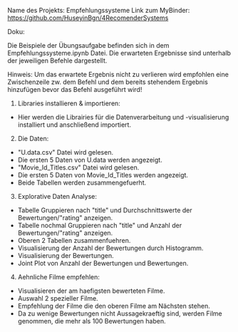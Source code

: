 Name des Projekts:	Empfehlungssysteme
Link zum MyBinder: 	https://github.com/HuseyinBgn/4RecomenderSystems

Doku:	

Die Beispiele der Übungsaufgabe befinden sich in dem Empfehlungssysteme.ipynb Datei.
Die erwarteten Ergebnisse sind unterhalb der jeweiligen Befehle dargestellt. 

Hinweis: Um das erwartete Ergebnis nicht zu verlieren wird empfohlen eine Zwischenzeile zw. dem Befehl 
und dem bereits stehendem Ergebnis hinzufügen bevor das Befehl ausgeführt wird!


1. Libraries installieren & importieren: 
- Hier werden die Librairies für die Datenverarbeitung und -visualisierung installiert und anschließend importiert.

2. Die Daten:
- "U.data.csv" Datei wird gelesen.
- Die ersten 5 Daten von U.data werden angezeigt.
- "Movie_Id_Titles.csv" Datei wird gelesen.
- Die ersten 5 Daten von Movie_Id_Titles werden angezeigt.
- Beide Tabellen werden zusammengefuerht.

3. Explorative Daten Analyse:
- Tabelle Gruppieren nach "title" und Durchschnittswerte der Bewertungen/"rating" anzeigen.
- Tabelle nochmal Gruppieren nach "title" und Anzahl der Bewertungen/"rating" anzeigen.
- Oberen 2 Tabellen zusammenfuehren.
- Visualisierung der Anzahl der Bewertungen durch Histogramm.
- Visualisierung der Bewertungen.
- Joint Plot von Anzahl der Bewertungen und Bewertungen.

4. Aehnliche Filme empfehlen:
- Visualisieren der am haefigsten bewerteten Filme.
- Auswahl 2 spezieller Filme.
- Empfehlung der Filme die den oberen Filme am Nächsten stehen.
- Da zu wenige Bewertungen nicht Aussagekraeftig sind, werden Filme genommen, die mehr als 100 Bewertungen haben.